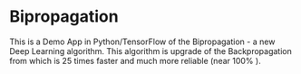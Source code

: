 # Bipropagation
This is a Demo App in Python/TensorFlow of the Bipropagation - a new Deep Learning algorithm.
This algorithm is upgrade of the Backpropagation from which is 25 times faster and much more reliable (near 100% ).
